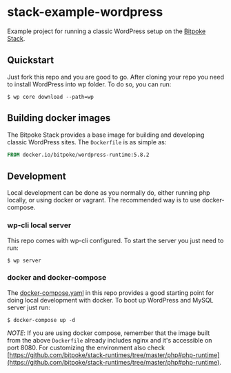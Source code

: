 stack-example-wordpress
===

Example project for running a classic WordPress setup on
the [Bitpoke Stack](https://www.bitpoke.io/stack/).

## Quickstart

Just fork this repo and you are good to go. After cloning your repo you need to
install WordPress into wp folder. To do so, you can run:

```console
$ wp core download --path=wp
```

## Building docker images

The Bitpoke Stack provides a base image for building and developing classic
WordPress sites. The `Dockerfile` is as simple as:

```Dockerfile
FROM docker.io/bitpoke/wordpress-runtime:5.8.2
```

## Development

Local development can be done as you normally do, either running php locally,
or using docker or vagrant. The recommended way is to use docker-compose.

### wp-cli local server

This repo comes with wp-cli configured. To start the server you just need to
run:

```console
$ wp server
```

### docker and docker-compose

The [docker-compose.yaml](docker-compose.yaml) in this repo provides a good
starting point for doing local development with docker. To boot up WordPress and
MySQL server just run:

```console
$ docker-compose up -d
```

_NOTE_: If you are using docker compose, remember that the image built from the
above `Dockerfile` already includes nginx and it's accessible on port 8080. For
customizing the environment also check
[https://github.com/bitpoke/stack-runtimes/tree/master/php#php-runtime](https://github.com/bitpoke/stack-runtimes/tree/master/php#php-runtime).
